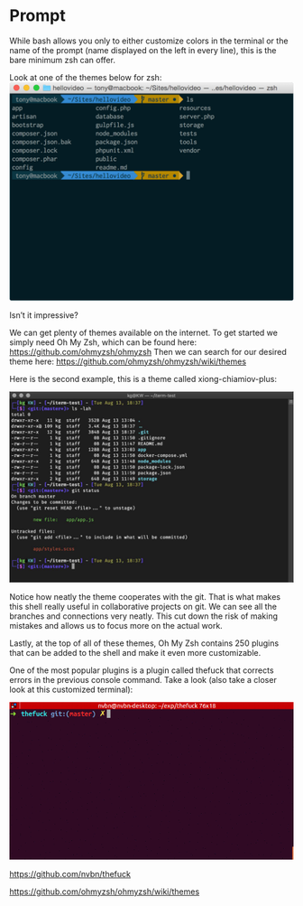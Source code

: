 # Prompt
While bash allows you only to either customize colors in the terminal or the name of the prompt (name displayed on the left in every line), this is the bare minimum zsh can offer.

Look at one of the themes below for zsh:
![](images/theme_example.png) 

Isn’t it impressive? 

We can get plenty of themes available on the internet. To get started we simply need Oh My Zsh, which can be found here: https://github.com/ohmyzsh/ohmyzsh
Then we can search for our desired theme here: https://github.com/ohmyzsh/ohmyzsh/wiki/themes

Here is the second example, this is a theme called xiong-chiamiov-plus:

![](images/theme_example2.jpeg) 

Notice how neatly the theme cooperates with the git. That is what makes this shell really useful in collaborative projects on git. We can see all the branches and connections very neatly. This cut down the risk of making mistakes and allows us to focus more on the actual work.

Lastly, at the top of all of these themes, Oh My Zsh contains 250 plugins that can be added to the shell and make it even more customizable.

One of the most popular plugins is a plugin called thefuck that corrects errors in the previous console command. Take a look (also take a closer look at this customized terminal):

![](images/example_thefuck.gif) 

https://github.com/nvbn/thefuck 

https://github.com/ohmyzsh/ohmyzsh/wiki/themes
